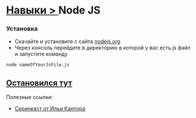 # [Навыки > ](../teach.md) Node JS

### Установка
* Скачайте и установите с сайта [nodejs.org](https://nodejs.org/en/download/)
* Через консоль перейдите в директорию в которой у вас есть js файл и запустите команду
````
node nameOfYourJsFile.js
````

[Остановился тут](https://www.youtube.com/watch?v=xs6sSylr-88&list=PLDyvV36pndZFWfEQpNixIHVvp191Hb3Gg&index=6)
---
Полезные ссылки:
* [Скринкаст от Ильи Кантора](https://www.youtube.com/playlist?list=PLDyvV36pndZFWfEQpNixIHVvp191Hb3Gg)